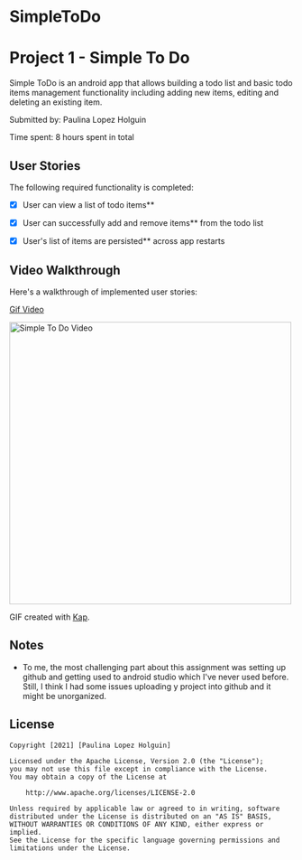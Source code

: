 # SimpleToDo
 # Project 1 - Simple To Do

Simple ToDo is an android app that allows building a todo list and basic todo items management functionality including adding new items, editing and deleting an existing item.

Submitted by: Paulina Lopez Holguin

Time spent: 8 hours spent in total

## User Stories

The following required functionality is completed:

* [X] User can view a list of todo items**
* [X] User can successfully add and remove items** from the todo list
* [X] User's list of items are persisted** across app restarts


## Video Walkthrough

Here's a walkthrough of implemented user stories:

[Gif Video](Gif/SimpleToDo.gif)

<img src='Gif/SimpleToDo.gif' title='Simple To Do Video' width='500' alt='Simple To Do Video' />

GIF created with [Kap](https://getkap.co/).

## Notes

- To me, the most challenging part about this assignment was setting up github and getting used
to android studio which I've never used before. Still, I think I had some issues uploading y project
into github and it might be unorganized.

## License

    Copyright [2021] [Paulina Lopez Holguin]

    Licensed under the Apache License, Version 2.0 (the "License");
    you may not use this file except in compliance with the License.
    You may obtain a copy of the License at

        http://www.apache.org/licenses/LICENSE-2.0

    Unless required by applicable law or agreed to in writing, software
    distributed under the License is distributed on an "AS IS" BASIS,
    WITHOUT WARRANTIES OR CONDITIONS OF ANY KIND, either express or implied.
    See the License for the specific language governing permissions and
    limitations under the License.
